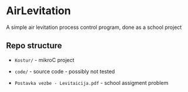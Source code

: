 # AirLevitation
A simple air levitation process control program, done as a school project

## Repo structure

- `Kostur/` - mikroC project

- `code/` - source code - possibly not tested

- `Postavka vezbe - Levitaicija.pdf` - school assigment problem
